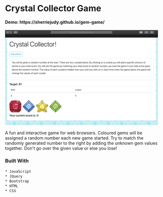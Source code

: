 # Crystal Collector Game

<h4> Demo: https://sherriejudy.github.io/gem-game/ </h4>
<img src="https://github.com/sherriejudy/gem-game/blob/master/assets/images/Screen%20Shot%202018-12-31%20at%204.09.42%20PM.png"></img>

A fun and interactive game for web browsers. 
Coloured gems will be assigned a random number each new game started. Try to match the randomly
generated number to the right by adding the unknown gem values together. 
Don't go over the given value or else you lose!


### Built With

```
* JavaScript
* JQuery
* Bootstrap
* HTML
* CSS
```
